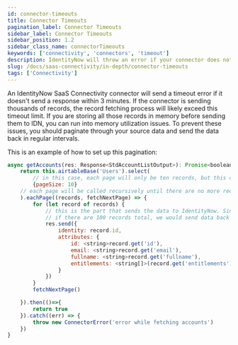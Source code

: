 ```yaml
---
id: connector-timeouts
title: Connector Timeouts
pagination_label: Connector Timeouts
sidebar_label: Connector Timeouts
sidebar_position: 1.2
sidebar_class_name: connectorTimeouts
keywords: ['connectivity', 'connectors', 'timeout']
description: IdentityNow will throw an error if your connector does not send a response in 3 minutes. For connector commands that might take longer than 3 minutes, make sure to send data at regular intervals to prevent a timeout.
slug: /docs/saas-connectivity/in-depth/connector-timeouts
tags: ['Connectivity']
---
```


An IdentityNow SaaS Connectivity connector will send a timeout error if it doesn't send a response within 3 minutes. If the connector is sending thousands of records, the record fetching process will likely exceed this timeout limit. If you are storing all those records in memory before sending them to IDN, you can run into memory utilization issues. To prevent these issues, you should paginate through your source data and send the data back in regular intervals. 

This is an example of how to set up this pagination: 

```javascript
async getAccounts(res: Response<StdAccountListOutput>): Promise<boolean> {
    return this.airtableBase('Users').select(
        // in this case, each page will only be ten records, but this could be increased depending on your needs and the limits of the source connector
        {pageSize: 10}
    // each page will be called recursively until there are no more records to fetch, at which case the promise is fulfilled
    ).eachPage((records, fetchNextPage) => {
        for (let record of records) {
            // this is the part that sends the data to IdentityNow. Since eachPage is called with just 10 records, 
            // if there are 100 records total, we would send data back to IDN in 10 sets of 10 records.
            res.send({
                identity: record.id,
                attributes: {
                    id: <string>record.get('id'),
                    email: <string>record.get('email'),
                    fullname: <string>record.get('fullname'),
                    entitlements: <string[]>(record.get('entitlements') ? record.get('entitlements') : [])
                }
            })
        }
        fetchNextPage()

    }).then(()=>{
        return true
    }).catch((err) => {
        throw new ConnectorError('error while fetching accounts')
    })
}

```
